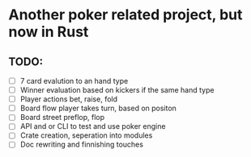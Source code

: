 # Another poker related project, but now in Rust

## TODO:
- [ ] 7 card evalution to an hand type
- [ ] Winner evaluation based on kickers if the same hand type
- [ ] Player actions bet, raise, fold 
- [ ] Board flow player takes turn, based on positon
- [ ] Board street preflop, flop  
- [ ] API and or CLI to test and use poker engine
- [ ] Crate creation, seperation into modules
- [ ] Doc rewriting and finnishing touches
